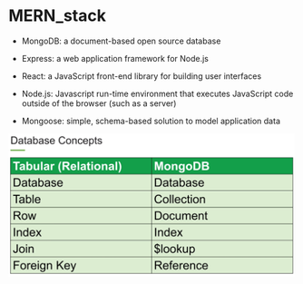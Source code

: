 # MERN_stack

- MongoDB: a document-based open source database
- Express: a web application framework for Node.js
- React: a JavaScript front-end library for building user interfaces
- Node.js: Javascript run-time environment that executes JavaScript code outside of the browser (such as a server)

- Mongoose: simple, schema-based solution to model application data

![ScreenShot](mongodb.png)
